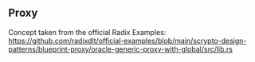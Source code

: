 ## Proxy

Concept taken from the official Radix Examples:
https://github.com/radixdlt/official-examples/blob/main/scrypto-design-patterns/blueprint-proxy/oracle-generic-proxy-with-global/src/lib.rs
